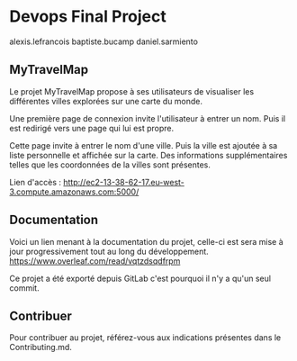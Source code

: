 # Devops Final Project

alexis.lefrancois
baptiste.bucamp
daniel.sarmiento

## MyTravelMap

Le projet MyTravelMap propose à ses utilisateurs de visualiser les différentes villes explorées sur une carte du monde.

Une première page de connexion invite l'utilisateur à entrer un nom. Puis il est redirigé vers une page qui lui est propre.

Cette page invite à entrer le nom d'une ville. Puis la ville est ajoutée à sa liste personnelle et affichée sur la carte. Des informations supplémentaires telles que les coordonnées de la villes sont présentes.

Lien d'accès : http://ec2-13-38-62-17.eu-west-3.compute.amazonaws.com:5000/

## Documentation

Voici un lien menant à la documentation du projet, celle-ci est sera mise à jour progressivement tout au long du développement.
https://www.overleaf.com/read/vqtzdsqdfrpm

Ce projet a été exporté depuis GitLab c'est pourquoi il n'y a qu'un seul commit.

## Contribuer

Pour contribuer au projet, référez-vous aux indications présentes dans le Contributing.md.
